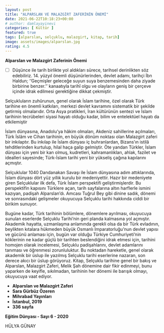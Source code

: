 ```yaml
---
layout: post
title: "ALPARSLAN VE MALAZGİRT ZAFERİNİN ÖNEMİ"
date: 2021-06-22T10:18:23+00:00
# author: damlayayinevi
categories: [ Kültür ]
featured: true
tags: [alparslan, selçuklu, malazgirt, kitap, tarih]
image: assets/images/alparslan.jpg
rating: 4.5
---
```


**Alparslan ve Malazgirt Zaferinin Önemi**

 - [ ] Düşünce ile tarih birlikte yol aldıkları sürece, tarihsel
       derinlikten söz edebiliriz. 14. yüzyıl önemli düşünürlerinden,
       devlet adamı, tarihçi İbn Haldun; ‘’Geçmişler geleceğe suyun suya
       benzemesinden daha ziyade birbirine benzer.’’ kanaatıyla tarihî
       olgu ve olayların geniş bir çerçeve içinde idrak edilmesi
       gerektiğine dikkat çekmiştir.

Selçukluların zuhûrunun, genel olarak İslam tarihine, özel olarak Türk tarihine en önemli katkıları, merkezi devlet kavramını sistematik bir şekilde getirmiş olmalarıdır. Orta Asya pratikleri, İran kültürünün sentezi ve İslam tarihinin tecrübeleri siyasi hayatı olduğu kadar, bilim ve entelektüel hayatı da etkilemiştir

İslam dünyasına, Anadolu’ya hâkim olmaları, Akdeniz sahillerine açılmaları, Türk İslâm ve Cihan tarihinin, en büyük dönüm noktası olan Malazgirt zaferi bir inkılaptır. Bu inkılap ile İslam dünyası iç buhranlardan, Bizans’ın istilâ tehditlerinden kurtulup, hilal haça galip gelmiştir. Öte yandan Türkler, İslam dünyası için yeni bir kan olmuş, kudretleri, kahramanlıkları, ahlak, fazilet ve idealleri sayesinde; Türk-İslam tarihi yeni bir yükseliş çağına kapılarını açmıştır.

Selçuklular 1040 Dandanakan Savaşı ile İslam dünyasına adım attıklarında, İslam dünyası dört yüz yıllık kurulu bir medeniyettir. Hazır bir medeniyete giren Selçuklular ilk defa, Türk İslam perspektifi geliştirmişlerdir. Bu perspektifin kapısını Türklere açan, tarih sayfalarına altın harflerle ismini kazıyan, padişah Alparslan’dı. Amcası Tuğrul Bey gibi dinine sadık, dönemi ve sonrasındaki gelişmeler okuyucuya Selçuklu tarihi hakkında ciddi bir birikim sunuyor.

Bugüne kadar, Türk tarihinin bölümlere, dönemlere ayrılması, okuyucuya sunulan eserlerde Selçuklu Tarihi’nin geri planda kalmasına yol açmıştır. Akademik hayatta, uzmanlaşma anlamında gerekli olsa da bir Türk evladının, beylikten kıtalara hükmeden büyük Osmanlı İmparatorluğu’nun devlet yapısı ve gücünü anlaması için, bugün var olduğu Türkiye Cumhuriyeti’nin köklerinin ne kadar güçlü bir tarihten beslendiğini idrak etmesi için, tarihini homojen olarak incelemesi, Selçuklu padişahlarını, devlet adamlarını tanıması ve öğrenmesi zorunluluktur. Bu noktadan hareketle, genel olarak akademik bir üslup ile yazılmış Selçuklu tarihi eserlerine nazaran, son derece akıcı bir üslup görüyoruz. Kitap, Selçuklu tarihine genel bir bakış ve Alparslan, Malazgirt Zaferi, Melik Şah dönemine dair fikir edinmeyi, bunu yaparken de keyifle, sıkılmadan, tarihinin her dönemi ile barışık olmayı, okuyucuya vaat ediyor.

- **Alparslan ve Malazgirt Zaferi**
- **Sara Gürbüz Özeren**
- **Mihrabad Yayınları**
- **İstanbul, 2019**
- **336 sayfa**

**Eğitim Dünyası - Sayı 6 - 2020**

HÜLYA GÜNAY
